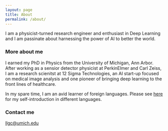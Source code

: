 ```yaml
---
layout: page
title: About
permalink: /about/
---
```


I am a physicist-turned research engineer and enthusiast in Deep Learning and I am passinate about harnessing the power of AI to better the world. 


### More about me

I earned my PhD in Physics from the University of Michigan, Ann Arbor. After working as a sensior detector physicist at PerkinElmer and Carl Zeiss, I am a research scienitst at 12 Sigma Technologies, an AI start-up focused on medical image analysis and one pioneer of bringing deep learning to the front lines of healthcare. 

In my spare time, I am an avid learner of foreign languages. Please see [here](http://www-personal.umich.edu/~llgc/other_languages.html) for my self-introduction in different languages.



### Contact me

[llgc@umich.edu](mailto:llgc@umich.edu)
